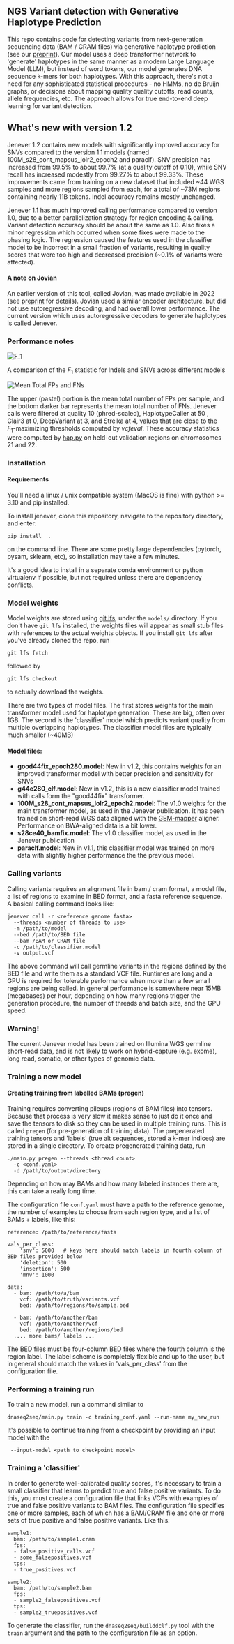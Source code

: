 
## NGS Variant detection with Generative Haplotype Prediction

This repo contains code for detecting variants from next-generation sequencing data (BAM / CRAM files)
 via generative haplotype prediction (see our [preprint](https://www.biorxiv.org/content/10.1101/2024.02.27.582327v1)).
Our model uses a deep transformer network to 'generate' haplotypes in the same manner as a modern Large Language Model (LLM), but instead of
word tokens, our model generates DNA sequence k-mers for both haplotypes. With this approach, there's not a need for
any sophisticated statistical procedures - no HMMs, no de Bruijn graphs, or decisions about mapping quality
quality cutoffs, read counts, allele frequencies, etc. The approach allows for true end-to-end deep learning
for variant detection.


## What's new with version 1.2


Jenever 1.2 contains new models with significantly improved accuracy for SNVs compared to the version 1.1 models (named 100M_s28_cont_mapsus_lolr2_epoch2 and paraclf). SNV precision has increased from 99.5% to about 99.7% (at a quality cutoff of 0.10), while SNV recall has increased modestly from 99.27% to about 99.33%. These improvements came from training on a new dataset that included ~44 WGS samples and more regions sampled from each, for a total of ~73M regions containing nearly 11B tokens.  Indel accuracy remains mostly unchanged. 

Jenever 1.1 has much improved calling performance compared to version 1.0, due to a better parallelization strategy for region encoding & calling. Variant detection accuracy should be about the same as 1.0. Also fixes a minor regression which occurred when some fixes were made to the phasing logic. The regression caused the features used in the classifier model to be incorrect in a small fraction of variants, resulting in quality scores that were too high and decreased precision (~0.1% of variants were affected). 


#### A note on Jovian

An earlier version of this tool, called Jovian, was made available in 2022 (see [preprint](https://www.biorxiv.org/content/10.1101/2022.09.12.506413v1) for details).
Jovian used a similar encoder architecture, but did not use autoregressive decoding, and had overall lower performance. 
The current version which uses autoregressive decoders to generate haplotypes is called Jenever. 

### Performance notes

![$F_1$](images/f1.png)

A comparison of the $F_1$ statistic for Indels and SNVs across different models

![Mean Total FPs and FNs](images/total_errors.png)

The upper (pastel) portion is the mean total number of FPs per sample, and the bottom darker bar represents the mean total number of FNs. 
Jenever calls were filtered at quality 10 (phred-scaled), HaplotypeCaller at 50 , Clair3 at 0, DeepVariant at 3, and Strelka at 4, values that are close to the $F_1$-maximizing thresholds computed by $vcfeval$.
These accuracy statistics were computed by [hap.py](https://github.com/Illumina/hap.py) on held-out validation regions on chromosomes 21 and 22.


### Installation

#### Requirements

You'll need a linux / unix compatible system (MacOS is fine) with python >= 3.10 and pip installed. 

To install jenever, clone this repository, navigate to the repository directory, and enter: 

    pip install  .

on the command line. There are some pretty large dependencies (pytorch, pysam, sklearn, etc), so installation may take a few minutes.

It's a good idea to install in a separate conda environment or python virtualenv if possible, but not required unless there are dependency conflicts. 

### Model weights

Model weights are stored using [git lfs](https://git-lfs.com/), under the `models/` directory. If you don't have `git lfs` installed, the weights files will appear as small stub files with references to the actual weights objects. If you install `git lfs` after you've already cloned the repo, run

    git lfs fetch

followed by

    git lfs checkout

to actually download the weights.

There are two types of model files. The first stores weights for the main transformer model used for haplotype generation. These are big, often over 1GB. The second is the 'classifier' model which predicts variant quality from multiple overlapping haplotypes. The classifier model files are typically much smaller (~40MB)

#### Model files:
- **good44fix_epoch280.model**: New in v1.2, this contains weights for an improved transformer model with better precision and sensitivity for SNVs
- **g44e280_clf.model**: New in v1.2, this is a new classifier model trained with calls form the "good44fix" transformer.
- **100M_s28_cont_mapsus_lolr2_epoch2.model**: The v1.0  weights for the main transformer model, as used in the Jenever publication. It has been trained on short-read WGS data aligned with the [GEM-mapper](https://github.com/smarco/gem3-mapper) aligner. Performance on BWA-aligned data is a bit lower.
- **s28ce40_bamfix.model**: The v1.0 classifier model, as used in the Jenever publication
- **paraclf.model**: New in v1.1, this classifier model was trained on more data with slightly higher performance the the previous model. 



### Calling variants

Calling variants requires an alignment file in bam / cram format, a model file, a list of regions to examine in BED format, and a fasta reference sequence. A basical calling command looks like: 

    jenever call -r <reference genome fasta> 
      --threads <number of threads to use> 
      -m /path/to/model
      --bed /path/to/BED file 
      --bam /BAM or CRAM file
      -c /path/to/classifier.model
      -v output.vcf

The above command will call germline variants in the regions defined by the BED file and write them as a standard VCF file.
Runtimes are long and a GPU is required for tolerable performance when more than a few small regions are being called. 
In general performance is somewhere near 15MB (megabases) per hour, depending on how many regions trigger the
generation procedure, the number of threads and batch size, and the GPU speed. 


### Warning!
The current Jenever model has been trained on Illumina WGS germline short-read data, and is not likely to work on hybrid-capture (e.g. exome), long read, somatic, or other types of genomic data. 

### Training a new model


#### Creating training from labelled BAMs (pregen)

Training requires converting pileups (regions of BAM files) into tensors. Because that process is very slow 
it makes sense to just do it once and save the tensors to disk so they can be used in multiple 
training runs. This is called `pregen` (for pre-generation of training data). The pregenerated training 
tensors and 'labels' (true alt sequences, stored a k-mer indices) are stored in a single directory. To create pregenerated training 
data, run

    ./main.py pregen --threads <thread count> 
      -c <conf.yaml> 
      -d /path/to/output/directory

Depending on how may BAMs and how many labeled instances there are, this can take a really long time.

The configuration file `conf.yaml` must have a path to the reference genome, the number of examples to 
choose from each region type, and a list of BAMs + labels, like this:

    reference: /path/to/reference/fasta

    vals_per_class:
        'snv': 5000   # keys here should match labels in fourth column of BED files provided below    
        'deletion': 500
        'insertion': 500
        'mnv': 1000

    data:
      - bam: /path/to/a/bam
        vcf: /path/to/truth/variants.vcf
        bed: /path/to/regions/to/sample.bed

      - bam: /path/to/another/bam
        vcf: /path/to/another/vcf
        bed: /path/to/another/regions/bed
      .... more bams/ labels ...

The BED files must be four-column BED files where the fourth column is the region label. 
The label scheme is completely flexible and up to the user, but in general should match the values 
in 'vals_per_class' from the configuration file. 


### Performing a training run

To train a new model, run a command similar to

    dnaseq2seq/main.py train -c training_conf.yaml --run-name my_new_run




It's possible to continue training from a checkpoint by providing an input model with the

     --input-model <path to checkpoint model> 

### Training a 'classifier'

In order to generate well-calibrated quality scores, it's necessary to train a small classifier that learns to predict true and false positive variants. To do this, you must create a configuration file that links VCFs with examples of true and false positive variants to BAM files. The configuration file specifies one or more samples, each of which has a BAM/CRAM file and one or more sets of true positive and false positive variants. Like this:

    sample1:
      bam: /path/to/sample1.cram
      fps:
      - false_positive_calls.vcf
      - some_falsepositives.vcf
      tps:
      - true_positives.vcf
    
    sample2:
      bam: /path/to/sample2.bam
      fps:
      - sample2_falsepositives.vcf
      tps:
      - sample2_truepositives.vcf


To generate the classifier, run the `dnaseq2seq/builddclf.py` tool with the `train` argument and the path to the configuration file as an option. 
